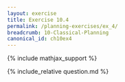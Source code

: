 ```yaml
---
layout: exercise
title: Exercise 10.4
permalink: /planning-exercises/ex_4/
breadcrumb: 10-Classical-Planning
canonical_id: ch10ex4
---
```


{% include mathjax_support %}
<div id="hiddden">{% include_relative question.md %}</div>